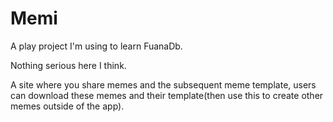 # Memi

A play project I'm using to learn FuanaDb.

Nothing serious here I think.

A site where you share memes and the subsequent meme template, users can download these memes and their template(then use this to create other memes outside of the app).
